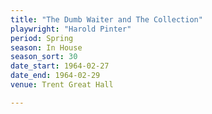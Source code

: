 ```yaml
---
title: "The Dumb Waiter and The Collection"
playwright: "Harold Pinter"
period: Spring
season: In House
season_sort: 30
date_start: 1964-02-27
date_end: 1964-02-29
venue: Trent Great Hall

---
```

